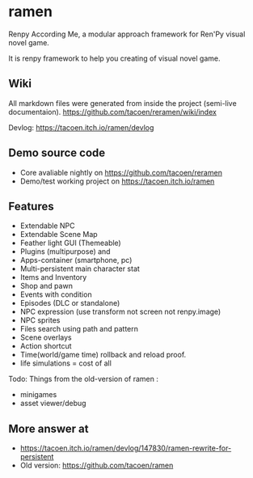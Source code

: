 # ramen

Renpy According Me, a modular approach framework for Ren'Py visual novel game.

It is renpy framework to help you creating of visual novel game.

## Wiki 

All markdown files were generated from inside the project (semi-live documentaion).
https://github.com/tacoen/reramen/wiki/index

Devlog: https://tacoen.itch.io/ramen/devlog

## Demo source code

* Core avaliable nightly on https://github.com/tacoen/reramen
* Demo/test working project on https://tacoen.itch.io/ramen

## Features

* Extendable NPC
* Extendable Scene Map
* Feather light GUI (Themeable)
* Plugins (multipurpose) and 
* Apps-container (smartphone, pc)
* Multi-persistent main character stat
* Items and Inventory
* Shop and pawn
* Events with condition
* Episodes (DLC or standalone)
* NPC expression (use transform not screen not renpy.image)
* NPC sprites
* Files search using path and pattern
* Scene overlays
* Action shortcut
* Time(world/game time) rollback and reload proof.
* life simulations = cost of all

Todo: Things from the old-version of ramen :

* minigames
* asset viewer/debug

## More answer at

* https://tacoen.itch.io/ramen/devlog/147830/ramen-rewrite-for-persistent
* Old version: https://github.com/tacoen/ramen
